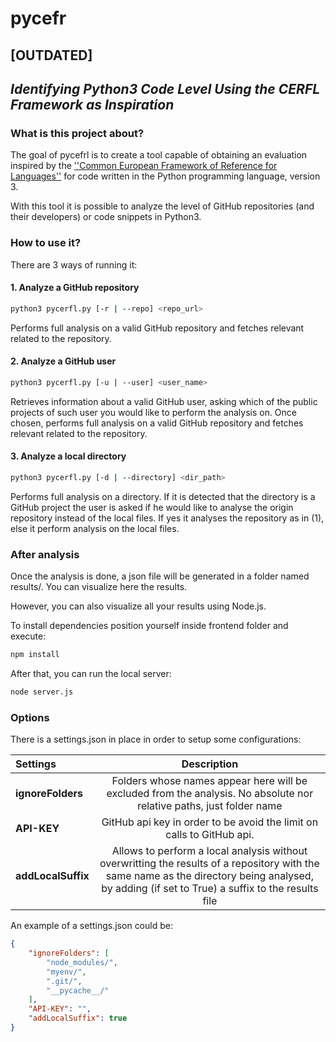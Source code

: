# **pycefr**

## [OUTDATED]

## *Identifying Python3 Code Level Using the CERFL Framework as Inspiration*

### What is this project about?
The goal of pycefrl is to create a tool capable of obtaining an evaluation inspired by the [''Common European Framework of Reference for Languages''](https://en.wikipedia.org/wiki/Common_European_Framework_of_Reference_for_Languages) for code written in the Python programming language, version 3.

With this tool it is possible to analyze the level of GitHub repositories (and their developers) or code snippets in Python3.

### How to use it?

There are 3 ways of running it:


#### 1. Analyze a GitHub repository
  ```bash
  python3 pycerfl.py [-r | --repo] <repo_url> 
  ```

Performs full analysis on a valid GitHub repository and fetches relevant related to the repository.

#### 2. Analyze a GitHub user
  ```bash
  python3 pycerfl.py [-u | --user] <user_name> 
  ```

Retrieves information about a valid GitHub user, asking which of the public projects of such user you would like to perform the analysis on. Once chosen, performs full analysis on a valid GitHub repository and fetches relevant related to the repository.

#### 3. Analyze a local directory
  ```bash
  python3 pycerfl.py [-d | --directory] <dir_path> 
  ```

Performs full analysis on a directory. If it is detected that the directory is a GitHub project the user is asked if he would like to analyse the origin repository instead of the local files. If yes it analyses the repository as in (1), else it perform analysis on the local files. 

### After analysis

Once the analysis is done, a json file will be generated in a folder named results/. You can visualize here the results.

However, you can also visualize all your results using Node.js.

To install dependencies position yourself inside frontend folder and execute:

```bash
npm install
```

After that, you can run the local server:

```bash
node server.js
```

### Options

There is a settings.json in place in order to setup some configurations:

|Settings | Description |
|:--------|:-------------:|
|**ignoreFolders**| Folders whose names appear here will be excluded from the analysis. No absolute nor relative paths, just folder name |
|**API-KEY**|GitHub api key in order to be avoid the limit on calls to GitHub api.|
|**addLocalSuffix**|Allows to perform a local analysis without overwritting the results of a repository with the same name as the directory being analysed, by adding (if set to True) a suffix to the results file|

An example of a settings.json could be:
```json
{
    "ignoreFolders": [
        "node_modules/",
        "myenv/",
        ".git/",
        "__pycache__/"
    ],
    "API-KEY": "",
    "addLocalSuffix": true
}
```
